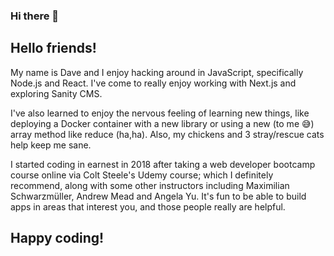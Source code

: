 ### Hi there 👋

<!--
**cassette88/cassette88** is a ✨ _special_ ✨ repository because its `README.md` (this file) appears on your GitHub profile.

Here are some ideas to get you started:

- 🔭 I’m currently working on ...
- 🌱 I’m currently learning ...
- 👯 I’m looking to collaborate on ...
- 🤔 I’m looking for help with ...
- 💬 Ask me about ...
- 📫 How to reach me: ...
- 😄 Pronouns: ...
- ⚡ Fun fact: ...
-->
## Hello friends!

My name is Dave and I enjoy hacking around in JavaScript, specifically Node.js and React. I've come to really enjoy working with Next.js and exploring Sanity CMS. 

I've also learned to enjoy the nervous feeling of learning new things, like deploying a Docker container with a new library or using a new (to me 😅) array method like reduce (ha,ha). Also, my chickens and 3 stray/rescue cats help keep me sane.

I started coding in earnest in 2018 after taking a web developer bootcamp course online via Colt Steele's Udemy course; which I definitely recommend, along with some other instructors including Maximilian Schwarzmüller, Andrew Mead and Angela Yu. It's fun to be able to build apps in areas that interest you, and those people really are helpful. 

## Happy coding! 
